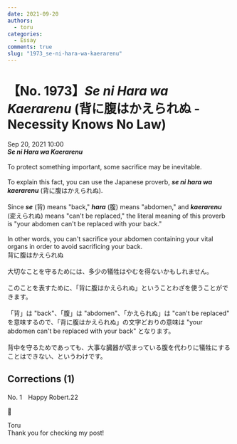 ```yaml
---
date: 2021-09-20
authors:
  - toru
categories:
  - Essay
comments: true
slug: "1973_se-ni-hara-wa-kaerarenu"
---
```


# 【No. 1973】<strong><em>Se ni Hara wa Kaerarenu</em></strong> (背に腹はかえられぬ - Necessity Knows No Law)
<div class="date">Sep 20, 2021 10:00</div>
<div id="post"><div id="body_show_ori">
<strong><em>Se ni Hara wa Kaerarenu</em></strong><br/><br/>To protect something important, some sacrifice may be inevitable.<br/><br/>To explain this fact, you can use the Japanese proverb, <strong><em>se ni hara wa kaerarenu</em></strong> (背に腹はかえられぬ).<br/><br/>Since <strong><em>se</em></strong> (背) means "back," <strong><em>hara</em></strong> (腹) means "abdomen," and <strong><em>kaerarenu</em></strong> (変えられぬ) means "can't be replaced," the literal meaning of this proverb is "your abdomen can't be replaced with your back."<br/><br/>In other words, you can't sacrifice your abdomen containing your vital organs in order to avoid sacrificing your back.
</div></div>

<!-- more -->

<div id="post_ja"><div id="body_show_mo">
背に腹はかえられぬ<br/><br/>大切なことを守るためには、多少の犠牲はやむを得ないかもしれません。<br/><br/>このことを表すために、「背に腹はかえられぬ」ということわざを使うことができます。<br/><br/>「背」は "back"、「腹」は "abdomen"、「かえられぬ」は "can't be replaced" を意味するので、「背に腹はかえられぬ」の文字どおりの意味は "your abdomen can't be replaced with your back" となります。<br/><br/>背中を守るためであっても、大事な臓器が収まっている腹を代わりに犠牲にすることはできない、というわけです。
</div></div>

## Corrections (1)
<div id="block"><div class="first_name"> No. 1　<span class="just_name">Happy Robert.22</span></div><div id="block2">
<p class="comment_small">
 💯
</p>

</div><div class="name"><span class="just_name">Toru</span><br>
Thank you for checking my post!
</div>
</div>
